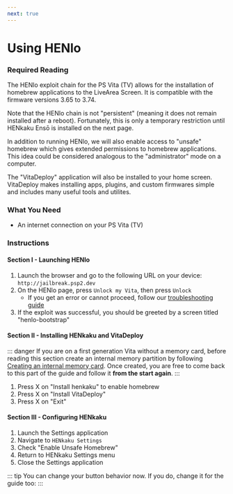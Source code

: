 ```yaml
---
next: true
---
```


# Using HENlo

### Required Reading

The HENlo exploit chain for the PS Vita (TV) allows for the installation of homebrew applications to the LiveArea Screen. It is compatible with the firmware versions 3.65 to 3.74.

Note that the HENlo chain is not "persistent" (meaning it does not remain installed after a reboot). Fortunately, this is only a temporary restriction until HENkaku Ensō is installed on the next page.

In addition to running HENlo, we will also enable access to "unsafe" homebrew which gives extended permissions to homebrew applications. This idea could be considered analogous to the "administrator" mode on a computer.

The "VitaDeploy" application will also be installed to your home screen. VitaDeploy makes installing apps, plugins, and custom firmwares simple and includes many useful tools and utilites.

### What You Need

* An internet connection on your PS Vita (TV)

### Instructions

#### Section I - Launching HENlo

1. Launch the browser and go to the following URL on your device: `http://jailbreak.psp2.dev`
1. On the HENlo page, press `Unlock my Vita`, then press `Unlock`
    + If you get an error or cannot proceed, follow our [troubleshooting guide](troubleshooting#a-browser-based-exploit-is-not-working)
1. If the exploit was successful, you should be greeted by a screen titled "henlo-bootstrap"

#### Section II - Installing HENkaku and VitaDeploy

::: danger
If you are on a first generation Vita without a memory card, before reading this section create an internal memory partition by following [Creating an internal memory card](creating-an-internal-memory-card). Once created, you are free to come back to this part of the guide and follow it **from the start again**. 
:::

1. Press X on "Install henkaku" to enable homebrew
1. Press X on "Install VitaDeploy"
1. Press X on "Exit"

#### Section III - Configuring HENkaku

1. Launch the Settings application
1. Navigate to `HENkaku Settings`
1. Check "Enable Unsafe Homebrew"
1. Return to HENkaku Settings menu
1. Close the Settings application

::: tip
You can change your <Btn btn="circle" /> button behavior now. If you do, change it for the guide too: <BtnToggler />
:::
